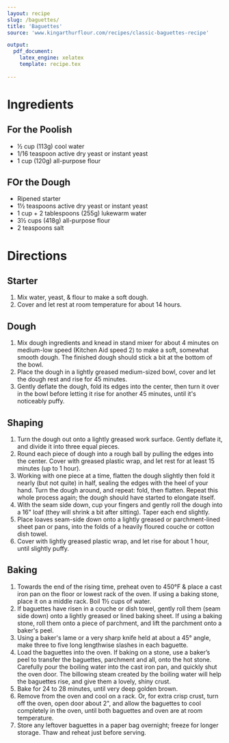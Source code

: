 ```yaml
---
layout: recipe
slug: /baguettes/
title: 'Baguettes'
source: 'www.kingarthurflour.com/recipes/classic-baguettes-recipe'

output: 
  pdf_document:
    latex_engine: xelatex
    template: recipe.tex
    
---
```


# Ingredients

## For the Poolish

- ½ cup (113g) cool water
- 1/16 teaspoon active dry yeast or instant yeast
- 1 cup (120g) all-purpose flour

## FOr the Dough

- Ripened starter
- 1½ teaspoons active dry yeast or instant yeast
- 1 cup + 2 tablespoons (255g) lukewarm water
- 3½ cups (418g) all-purpose flour
- 2 teaspoons salt

# Directions

## Starter 

1. Mix water, yeast, & flour to make a soft dough. 
2. Cover and let rest at room temperature for about 14 hours. 

## Dough 

1. Mix dough ingredients and knead in stand mixer for about 4 minutes on medium-low speed (Kitchen Aid speed 2) to make a soft, somewhat smooth dough. The finished dough should stick a bit at the bottom of the bowl. 
2. Place the dough in a lightly greased medium-sized bowl, cover and let the dough rest and rise for 45 minutes. 
3. Gently deflate the dough, fold its edges into the center, then turn it over in the bowl before letting it rise for another 45 minutes, until it's noticeably puffy.

## Shaping 

1. Turn the dough out onto a lightly greased work surface. Gently deflate it, and divide it into three equal pieces.
2. Round each piece of dough into a rough ball by pulling the edges into the center. Cover with greased plastic wrap, and let rest for at least 15 minutes (up to 1 hour).
3. Working with one piece at a time, flatten the dough slightly then fold it nearly (but not quite) in half, sealing the edges with the heel of your hand. Turn the dough around, and repeat: fold, then flatten. Repeat this whole process again; the dough should have started to elongate itself.
4. With the seam side down, cup your fingers and gently roll the dough into a 16" loaf (they will shrink a bit after sitting). Taper each end slightly.
5. Place loaves seam-side down onto a lightly greased or parchment-lined sheet pan or pans, into the folds of a heavily floured couche or cotton dish towel. 
6. Cover with lightly greased plastic wrap, and let rise for about 1 hour, until slightly puffy. 

## Baking 

1. Towards the end of the rising time, preheat oven to 450°F & place a cast iron pan on the floor or lowest rack of the oven. If using a baking stone, place it on a middle rack. Boil 1½ cups of water.
2. If baguettes have risen in a couche or dish towel, gently roll them (seam side down) onto a lightly greased or lined baking sheet. If using a baking stone, roll them onto a piece of parchment, and lift the parchment onto a baker's peel.
3. Using a baker's lame or a very sharp knife held at about a 45° angle, make three to five long lengthwise slashes in each baguette.
4. Load the baguettes into the oven. If baking on a stone, use a baker’s peel to transfer the baguettes, parchment and all, onto the hot stone. Carefully pour the boiling water into the cast iron pan, and quickly shut the oven door. The billowing steam created by the boiling water will help the baguettes rise, and give them a lovely, shiny crust.
5. Bake for 24 to 28 minutes, until very deep golden brown. 
6. Remove from the oven and cool on a rack. Or, for extra crisp crust, turn off the oven, open door about 2", and allow the baguettes to cool completely in the oven, until both baguettes and oven are at room temperature.
7. Store any leftover baguettes in a paper bag overnight; freeze for longer storage. Thaw and reheat just before serving.